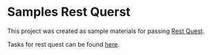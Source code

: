 # Samples  Rest Querst
This project was created as sample materials for passing [Rest Quest](https://bitbucket.org/Roman-Ugolnikov/rest-quest).

Tasks for rest quest can be found [here](https://bitbucket.org/Roman-Ugolnikov/rest-quest/raw/b2921d40c35296a1cf717d08c33d68226b734cee/Tasks.doc).
